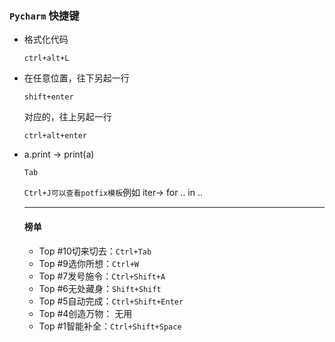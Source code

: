 ### `Pycharm` 快捷键

- 格式化代码

  `ctrl+alt+L`

- 在任意位置，往下另起一行

  `shift+enter` 

  对应的，往上另起一行

  `ctrl+alt+enter`

- a.print -> print(a)

  `Tab`

  `Ctrl+J可以查看potfix模板`例如 iter-> for .. in ..

  

  ------

  #### 榜单

  - Top #10切来切去：`Ctrl+Tab`
  - Top #9选你所想：`Ctrl+W`
  - Top #7发号施令：`Ctrl+Shift+A`
  - Top #6无处藏身：`Shift+Shift`
  - Top #5自动完成：`Ctrl+Shift+Enter`
  - Top #4创造万物： 无用
  - Top #1智能补全：`Ctrl+Shift+Space`

